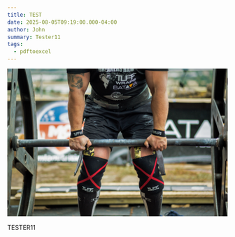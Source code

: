 ```yaml
---
title: TEST
date: 2025-08-05T09:19:00.000-04:00
author: John
summary: Tester11
tags:
  - pdftoexcel
---
```

![eserser](/static/img/scl_world-record-breakers-raw_1d7a9615.jpg "Strongman")

TESTER11

